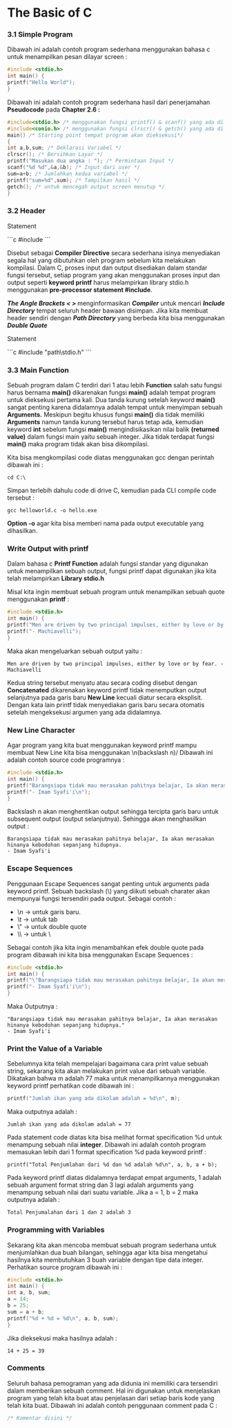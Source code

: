 # The Basic of C

<h3>3.1 Simple Program</h3>
<p>Dibawah ini adalah contoh program sederhana menggunakan bahasa c untuk menampilkan pesan dilayar screen :</p>

```c
#include <stdio.h>
int main() {
printf("Hello World");
}
```

<p>Dibawah ini adalah contoh program sederhana hasil dari penerjamahan <b>Pseudocode</b> pada <b>Chapter 2.6 :</b></p></p>

```c
#include<stdio.h> /* menggunakan fungsi printf() & scanf() yang ada di stdio.h */
#include<conio.h> /* menggunakan fungsi clrscr() & getch() yang ada di conio.h */
main() /* Starting point tempat program akan dieksekusi*/
{
int a,b,sum; /* Deklarasi Variabel */
clrscr(); /* Bersihkan Layar */
printf("Masukan dua angka : "); /* Permintaan Input */
scanf("%d %d",&a,&b); /* Input dari user */
sum=a+b; /* Jumlahkan kedua variabel */
printf("sum=%d",sum); /* Tampilkan hasil */
getch(); /* untuk mencegah output screen menutup */
} 
```

<h3>3.2 Header</h3>

<p>Statement</p>
```c
#include <stdio.h>
```
<p>Disebut sebagai <b>Compiler Directive</b> secara sederhana isinya menyediakan segala hal yang dibutuhkan oleh program
sebelum kita melakukan kompilasi. Dalam C, proses input dan output disediakan dalam standar fungsi tersebut, setiap program 
yang akan menggunakan proses input dan output seperti <b>keyword printf</b> harus melampirkan library stdio.h menggunakan <b>pre-processor statement #include</b>.</p>

<p><i><b>The Angle Brackets < > </b></i> menginformasikan <i><b>Compiler</b></i> untuk mencari <i><b>Include Directory</b></i> tempat seluruh header bawaan disimpan. Jika kita membuat header sendiri dengan <i><b>Path Directory</b></i> yang berbeda kita bisa menggunakan <i><b>Double Quote</b></i></p>

<p>Statement</p>
```c
#include "path\stdio.h"
```

<h3>3.3 Main Function</h3>
<p>Sebuah program dalam C terdiri dari 1 atau lebih <b>Function</b> salah satu fungsi harus bernama <b>main()</b> dikarenakan fungsi <b>main()</b> adalah tempat program untuk dieksekusi pertama kali. Dua tanda kurung setelah keyword <b>main()</b> sangat penting karena didalamnya adalah tempat untuk menyimpan sebuah <b>Arguments.</b> Meskipun begitu khusus fungsi <b>main()</b> dia tidak memiliki <b>Arguments</b> namun tanda kurung tersebut harus tetap ada, kemudian keyword <b>int</b> sebelum fungsi <b>main()</b> mengindisikasikan nilai balik <b>(returned value)</b> dalam fungsi main yaitu sebuah integer. Jika tidak terdapat fungsi <b>main()</b> maka program tidak akan bisa dikompilasi. 
</p>

<p>Kita bisa mengkompilasi code diatas menggunakan gcc dengan perintah dibawah ini :</p>

```
cd C:\
```
<p>Simpan terlebih dahulu code di drive C, kemudian pada CLI compile code tersebut :</p>

```
gcc helloworld.c -o hello.exe
```

<p><b>Option -o</b> agar kita bisa memberi nama pada output executable yang dihasilkan.</p>

<h3>Write Output with printf</h3>
<p>Dalam bahasa c <b>Printf Function</b> adalah fungsi standar yang digunakan untuk menampilkan sebuah output, fungsi printf dapat digunakan jika kita telah melampirkan <b>Library stdio.h</b> </p>
<p>Misal kita ingin membuat sebuah program untuk menampilkan sebuah quote menggunakan <b>printf</b> :</p>

```c
#include <stdio.h>
int main() {
printf("Men are driven by two principal impulses, either by love or by fear.");
printf("- Machiavelli");
}
```
<p>Maka akan mengeluarkan sebuah output yaitu :</p>

```
Men are driven by two principal impulses, either by love or by fear. - Machiavelli
```

<p>Kedua string tersebut menyatu atau secara coding disebut dengan <b>Concatenated</b> dikarenakan
keyword printf tidak menemputkan output selanjutnya pada garis baru <b>New Line</b> kecuali diatur secara eksplisit.
Dengan kata lain printf tidak menyediakan garis baru secara otomatis setelah mengeksekusi argumen yang ada didalamnya.</p>

<h3>New Line Character</h3>
<p>Agar program yang kita buat menggunakan keyword printf mampu membuat New Line kita bisa menggunakan \n(backslash n)/
Dibawah ini adalah contoh source code programnya :</p>

```c
#include <stdio.h>
int main() {
printf("Barangsiapa tidak mau merasakan pahitnya belajar, Ia akan merasakan hinanya kebodohan sepanjang hidupnya.\n");
printf("- Imam Syafi'i\n");
}
```

<p>Backslash n akan menghentikan output sehingga tercipta garis baru untuk subsequent output (output selanjutnya).
Sehingga akan menghasilkan output :</p>

```
Barangsiapa tidak mau merasakan pahitnya belajar, Ia akan merasakan hinanya kebodohan sepanjang hidupnya.
- Imam Syafi'i
```

<h3>Escape Sequences</h3>
<p>Penggunaan Escape Sequences sangat penting untuk arguments pada keyword printf. Sebuah backslash (\) yang diikuti 
sebuah charater akan mempunyai fungsi tersendiri pada output. Sebagai contoh :</p>

<ul>
<li>\n -> untuk garis baru.</li>
<li>\t -> untuk tab</li>
<li>\" -> untuk double quote</li>
<li>\\ -> untuk \</li>
</ul>

<p>Sebagai contoh jika kita ingin menambahkan efek double quote pada program dibawah ini kita bisa menggunakan
Escape Sequences :</p>

```c
#include <stdio.h>
int main() {
printf("\"Barangsiapa tidak mau merasakan pahitnya belajar, Ia akan merasakan hinanya kebodohan sepanjang hidupnya.\"\n");
printf("- Imam Syafi'i\n");
}
```

<p>Maka Outputnya :</p>

```
"Barangsiapa tidak mau merasakan pahitnya belajar, Ia akan merasakan hinanya kebodohan sepanjang hidupnya."
- Imam Syafi'i
```

<h3>Print the Value of a Variable</h3>
<p>Sebelumnya kita telah mempelajari bagaimana cara print value sebuah string, sekarang kita akan melakukan print value 
dari sebuah variable. Dikatakan bahwa m adalah 77 maka untuk menampilkannya menggunakan keyword printf perhatikan code dibawah ini : </p>

```c
printf("Jumlah ikan yang ada dikolam adalah = %d\n", m);
```

<p>Maka outputnya adalah :</p>

```
Jumlah ikan yang ada dikolam adalah = 77
```
<p>Pada statement code diatas kita bisa melihat format specification %d untuk menampung sebuah nilai <b>integer</b>.
Dibawah ini adalah contoh program memasukan lebih dari 1 format specification %d pada keyword printf :</p>

```
printf("Total Penjumlahan dari %d dan %d adalah %d\n", a, b, a + b);
```

<p>Pada keyword printf diatas didalamnya terdapat empat arguments, 1 adalah sebuah argument format string dan 3 lagi adalah arguments
yang menampung sebuah nilai dari suatu variable. Jika a = 1, b = 2 maka outputnya adalah :</p>

```
Total Penjumalahan dari 1 dan 2 adalah 3
```

<h3>Programming with Variables</h3>
<p>Sekarang kita akan mencoba membuat sebuah program sederhana untuk menjumlahkan dua buah bilangan, sehingga 
agar kita bisa mengetahui hasilnya kita membutuhkan 3 buah variable dengan tipe data integer. Perhatikan source program dibawah ini :</p>

```c
#include <stdio.h>
int main() {
int a, b, sum;
a = 14;
b = 25;
sum = a + b;
printf("%d + %d = %d\n", a, b, sum);
}
```

<p>Jika dieksekusi maka hasilnya adalah : </p>

```
14 + 25 = 39
```

<h3>Comments</h3>
<p>Seluruh bahasa pemograman yang ada didunia ini memiliki cara tersendiri dalam memberikan sebuah comment.
Hal ini digunakan untuk menjelaskan program yang telah kita buat atau penjelasan dari setiap baris kode yang
telah kita buat. Dibawah ini adalah contoh penggunaan comment pada C :</p>

```c
/* Komentar disini */
```
